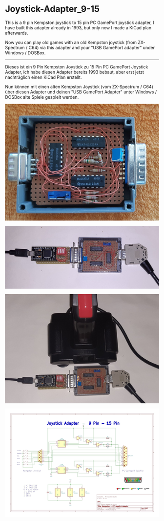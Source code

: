 # Joystick-Adapter_9-15

This is a 9 pin Kempston joystick to 15 pin PC GamePort joystick adapter,
I have built this adapter already in 1993, but only now I made a KiCad plan afterwards.

Now you can play old games with an old Kempston joystick (from ZX-Spectrum / C64) via this adapter and your "USB GamePort adapter" under Windows / DOSBox.

- - -
Dieses ist ein 9 Pin Kempston Joystick zu 15 Pin PC GamePort Joystick Adapter, 
ich habe diesen Adapter bereits 1993 bebaut, aber erst jetzt nachträglich einen KiCad Plan erstellt.

Nun können mit einen alten Kempston Joystick (vom ZX-Spectrum / C64) über diesen Adapter und deinen "USB GamePort Adapter" unter Windows / DOSBox alte Spiele gespielt werden.


![USB-Gameport_Adapter_01](./USB-Gameport_Adapter_01.jpg)

![USB-Gameport_Adapter_02](./USB-Gameport_Adapter_02.jpg)

![USB-Gameport_Adapter_03](./USB-Gameport_Adapter_03.jpg)

![USB-Gameport_Adapter_04](./Joystick-Adapter_9-15Pin_Schematic.jpg)